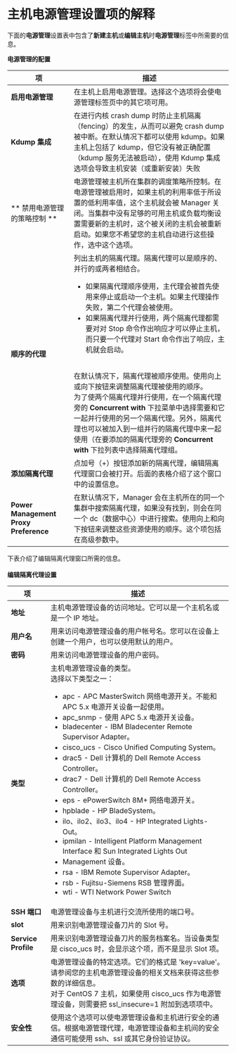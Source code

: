 # 主机电源管理设置项的解释

下面的**电源管理**设置表中包含了**新建主机**或**编辑主机**时**电源管理**标签中所需要的信息。

**电源管理的配置**

|项|描述|
|--------|----|
|**启用电源管理**|在主机上启用电源管理。选择这个选项将会使电源管理标签页中的其它项可用。|
|**Kdump 集成**| 在进行内核 crash dump 时防止主机隔离（fencing）的发生，从而可以避免 crash dump 被中断。在默认情况下都可以使用 kdump。如果主机上包括了 kdump，但它没有被正确配置（kdump 服务无法被启动），使用 Kdump 集成选项会导致主机安装（或重新安装）失败 |
|** 禁用电源管理的策略控制 **| 电源管理被主机所在集群的调度策略所控制。在电源管理被启用时，如果主机的利用率低于所设置的低利用率值，这个主机就会被 Manager 关闭。当集群中没有足够的可用主机或负载均衡设置需要新的主机时，这个被关闭的主机会被重新启动。如果您不希望您的主机自动进行这些操作，选中这个选项。 |
|**顺序的代理**| 列出主机的隔离代理。隔离代理可以是顺序的、并行的或两者相结合。<br/> <ul><li>如果隔离代理顺序使用，主代理会被首先使用来停止或启动一个主机。如果主代理操作失败，第二个代理会被使用。</li><li>如果隔离代理并行使用，两个隔离代理都需要对对 Stop 命令作出响应才可以停止主机，而只要一个代理对 Start 命令作出了响应，主机就会启动。</li></ul> <br/>在默认情况下，隔离代理被顺序使用。使用向上或向下按钮来调整隔离代理被使用的顺序。<br/> 为了使两个隔离代理并行使用，在一个隔离代理旁的 **Concurrent with** 下拉菜单中选择需要和它一起并行使用的另一个隔离代理。另外，隔离代理也可以被加入到一组并行的隔离代理中来一起使用（在要添加的隔离代理旁的 **Concurrent with** 下拉列表中选择隔离代理组。 |
|**添加隔离代理**| 点加号（+）按钮添加新的隔离代理，编辑隔离代理窗口会被打开。后面的表格介绍了这个窗口中的设置信息。|
|**Power Management Proxy Preference**| 在默认情况下，Manager 会在主机所在的同一个集群中搜索隔离代理，如果没有找到，则会在同一个 dc（数据中心）中进行搜索。使用向上和向下按钮来调整这些资源使用的顺序。这个项包括在高级参数中。 |

下表介绍了编辑隔离代理窗口所需的信息。<br/><br/>
**编辑隔离代理设置**<br/>

|项|描述|
|--------|----|
|**地址**| 主机电源管理设备的访问地址。它可以是一个主机名或是一个 IP 地址。 |
|**用户名**| 用来访问电源管理设备的用户帐号名。您可以在设备上创建一个用户，也可以使用默认的用户。 |
|**密码**| 用来访问电源管理设备的用户密码。 |
|**类型**| 主机电源管理设备的类型。 <br/>选择以下类型之一：<br/> <ul> <li>apc - APC MasterSwitch 网络电源开关。不能和 APC 5.x 电源开关设备一起使用。</li> <li>apc_snmp - 使用 APC 5.x 电源开关设备。</li> <li>bladecenter - IBM Bladecenter Remote Supervisor Adapter。</li> <li>cisco_ucs - Cisco Unified Computing System。</li> <li>drac5 - Dell 计算机的 Dell Remote Access Controller。</li> <li>drac7 - Dell 计算机的 Dell Remote Access Controller。</li> <li>eps - ePowerSwitch 8M+ 网络电源开关。</li> <li>hpblade - HP BladeSystem。</li> <li>ilo、ilo2、ilo3、ilo4 - HP Integrated Lights-Out。</li> <li>ipmilan - Intelligent Platform Management Interface 和 Sun Integrated Lights Out</li> <li>Management 设备。</li> <li>rsa - IBM Remote Supervisor Adapter。</li> <li>rsb - Fujitsu-Siemens RSB 管理界面。</li> <li>wti - WTI Network Power Switch</li> </ul> |
|**SSH 端口**| 电源管理设备与主机进行交流所使用的端口号。 | 
|**slot**| 用来识别电源管理设备刀片的 Slot 号。 | 
|**Service Profile**| 用来识别电源管理设备刀片的服务档案名。当设备类型是 cisco_ucs 时，会显示这个项，而不是显示 Slot 项。 | 
|**选项**| 电源管理设备的特定选项。它们的格式是 'key=value'。请参阅您的主机电源管理设备的相关文档来获得这些参数的详细信息。<br/> 对于 CentOS 7 主机，如果使用 cisco_ucs 作为电源管理设备，则需要把 ssl_insecure=1 附加到选项项中。 | 
|**安全性**| 使用这个选项可以使电源管理设备和主机进行安全的通信。根据电源管理代理，电源管理设备和主机间的安全通信可能使用 ssh、ssl 或其它身份验证协议。 | 
